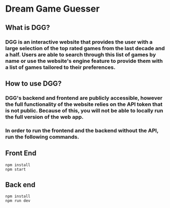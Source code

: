 # Dream Game Guesser

## What is DGG?

### DGG is an interactive website that provides the user with a large selection of the top rated games from the last decade and a half. Users are able to search through this list of games by name or use the website's engine feature to provide them with a list of games tailored to their preferences. 

## How to use DGG?

### DGG's backend and frontend are publicly accessible, however the full functionality of the website relies on the API token that is not public. Because of this, you will not be able to locally run the full version of the web app. 

### In order to run the frontend and the backend without the API, run the following commands.

## Front End
    npm install
    npm start

## Back end
    npm install
    npm run dev